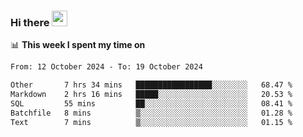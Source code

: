 ### Hi there <a href="https://www.gautamkrishnar.com/"><img src="https://media.giphy.com/media/hvRJCLFzcasrR4ia7z/giphy.gif" width="25px"></a>

📊 **This week I spent my time on**

<!--START_SECTION:waka-->

```txt
From: 12 October 2024 - To: 19 October 2024

Other       7 hrs 34 mins   █████████████████░░░░░░░░   68.47 %
Markdown    2 hrs 16 mins   █████░░░░░░░░░░░░░░░░░░░░   20.53 %
SQL         55 mins         ██░░░░░░░░░░░░░░░░░░░░░░░   08.41 %
Batchfile   8 mins          ▒░░░░░░░░░░░░░░░░░░░░░░░░   01.28 %
Text        7 mins          ▒░░░░░░░░░░░░░░░░░░░░░░░░   01.15 %
```

<!--END_SECTION:waka-->
